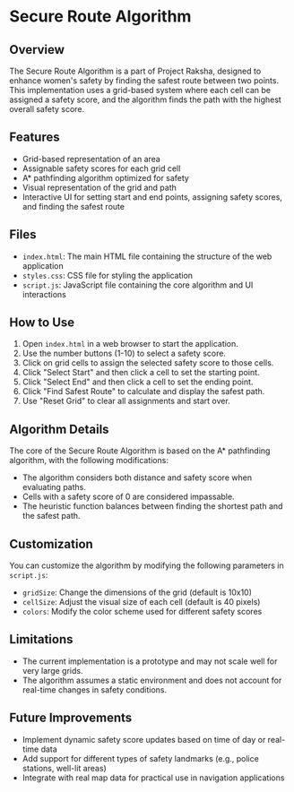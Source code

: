 # Secure Route Algorithm

## Overview
The Secure Route Algorithm is a part of Project Raksha, designed to enhance women's safety by finding the safest route between two points. This implementation uses a grid-based system where each cell can be assigned a safety score, and the algorithm finds the path with the highest overall safety score.

## Features
- Grid-based representation of an area
- Assignable safety scores for each grid cell
- A* pathfinding algorithm optimized for safety
- Visual representation of the grid and path
- Interactive UI for setting start and end points, assigning safety scores, and finding the safest route

## Files
- `index.html`: The main HTML file containing the structure of the web application
- `styles.css`: CSS file for styling the application
- `script.js`: JavaScript file containing the core algorithm and UI interactions

## How to Use
1. Open `index.html` in a web browser to start the application.
2. Use the number buttons (1-10) to select a safety score.
3. Click on grid cells to assign the selected safety score to those cells.
4. Click "Select Start" and then click a cell to set the starting point.
5. Click "Select End" and then click a cell to set the ending point.
6. Click "Find Safest Route" to calculate and display the safest path.
7. Use "Reset Grid" to clear all assignments and start over.

## Algorithm Details
The core of the Secure Route Algorithm is based on the A* pathfinding algorithm, with the following modifications:
- The algorithm considers both distance and safety score when evaluating paths.
- Cells with a safety score of 0 are considered impassable.
- The heuristic function balances between finding the shortest path and the safest path.

## Customization
You can customize the algorithm by modifying the following parameters in `script.js`:
- `gridSize`: Change the dimensions of the grid (default is 10x10)
- `cellSize`: Adjust the visual size of each cell (default is 40 pixels)
- `colors`: Modify the color scheme used for different safety scores

## Limitations
- The current implementation is a prototype and may not scale well for very large grids.
- The algorithm assumes a static environment and does not account for real-time changes in safety conditions.

## Future Improvements
- Implement dynamic safety score updates based on time of day or real-time data
- Add support for different types of safety landmarks (e.g., police stations, well-lit areas)
- Integrate with real map data for practical use in navigation applications